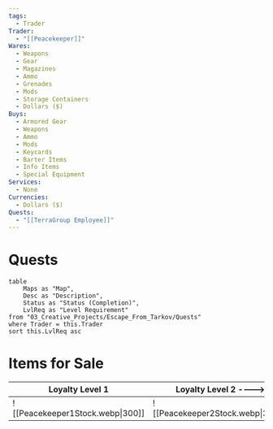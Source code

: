 ```yaml
---
tags:
  - Trader
Trader:
  - "[[Peacekeeper]]"
Wares:
  - Weapons
  - Gear
  - Magazines
  - Ammo
  - Grenades
  - Mods
  - Storage Containers
  - Dollars ($)
Buys:
  - Armored Gear
  - Weapons
  - Ammo
  - Mods
  - Keycards
  - Barter Items
  - Info Items
  - Special Equipment
Services:
  - None
Currencies:
  - Dollars ($)
Quests:
  - "[[TerraGroup Employee]]"
---
```

# Quests

```dataview
table 
    Maps as "Map", 
    Desc as "Description", 
    Status as "Status (Completion)", 
    LvlReq as "Level Requirement"
from "03_Creative_Projects/Escape_From_Tarkov/Quests"
where Trader = this.Trader
sort this.LvlReq asc
```

# Items for Sale

| Loyalty Level 1                  | Loyalty Level 2 ---->             | Loyalty Level 3                   | Loyalty Level 4                   |
| -------------------------------- | --------------------------------- | --------------------------------- | --------------------------------- |
| ![[Peacekeeper1Stock.webp\|300]] | ![[Peacekeeper2Stock.webp\|300]]] | ![[Peacekeeper3Stock.webp\|300]]] | ![[Peacekeeper4Stock.webp\|300]]] |
